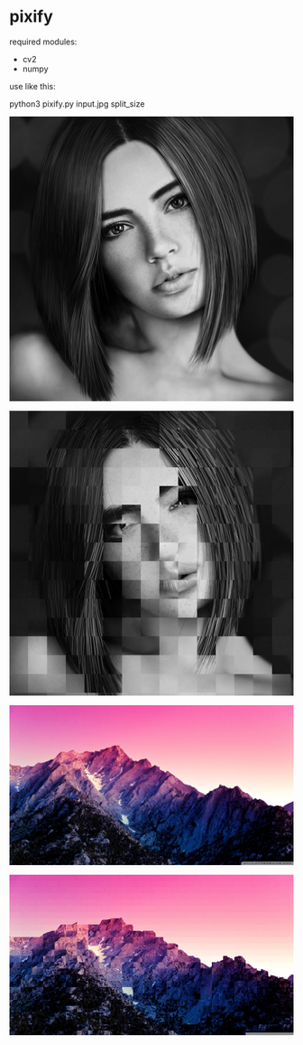 # pixify
required modules:
- cv2
- numpy

use like this:

python3 pixify.py input.jpg split_size

![alt text](https://raw.githubusercontent.com/supermuesli/pixify/master/woman.jpg)

![alt text](https://raw.githubusercontent.com/supermuesli/pixify/master/woman_output.jpg)

![alt text](https://raw.githubusercontent.com/supermuesli/pixify/master/mountain.jpg)

![alt text](https://raw.githubusercontent.com/supermuesli/pixify/master/mountain_output.jpg)
